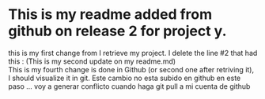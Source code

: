 # This is my readme added from github on release 2 for project y.
 this is my first change from I retrieve my project. I delete the line #2 that had this :  (This is my second update on my readme.md)  
 This is my fourth change is done in Github (or second one after retriving it), I should visualize it in git.
 Este cambio no esta subido en github en este paso ... voy a generar conflicto cuando haga git pull a mi cuenta de github
 
